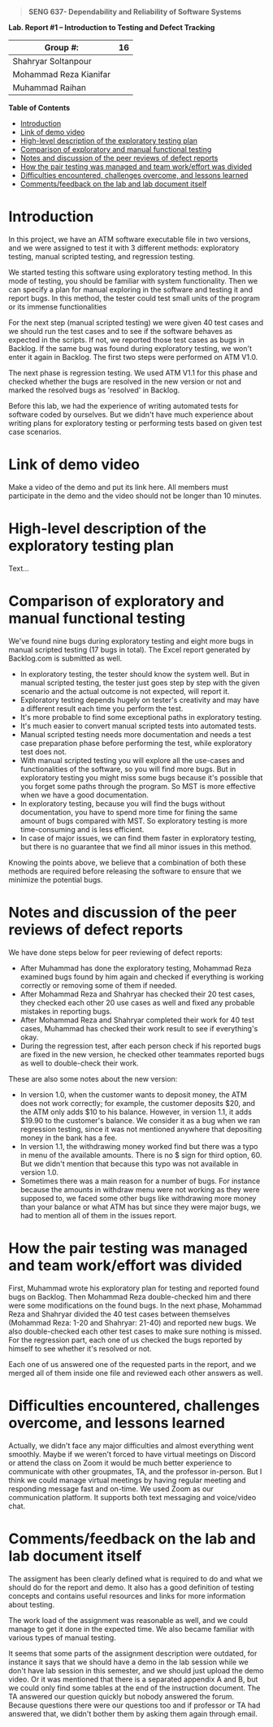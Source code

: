 >   **SENG 637- Dependability and Reliability of Software Systems**

**Lab. Report \#1 – Introduction to Testing and Defect Tracking**

| Group \#:              | 16  |   
|------------------------|-----|
| Shahryar Soltanpour    |     |
| Mohammad Reza Kianifar |     |
| Muhammad Raihan        |     |

**Table of Contents**

- [Introduction](#introduction)
- [Link of demo video](#link-of-demo-video)
- [High-level description of the exploratory testing plan](#high-level-description-of-the-exploratory-testing-plan)
- [Comparison of exploratory and manual functional testing](#comparison-of-exploratory-and-manual-functional-testing)
- [Notes and discussion of the peer reviews of defect reports](#notes-and-discussion-of-the-peer-reviews-of-defect-reports)
- [How the pair testing was managed and team work/effort was divided](#how-the-pair-testing-was-managed-and-team-workeffort-was-divided)
- [Difficulties encountered, challenges overcome, and lessons learned](#difficulties-encountered-challenges-overcome-and-lessons-learned)
- [Comments/feedback on the lab and lab document itself](#commentsfeedback-on-the-lab-and-lab-document-itself)

# Introduction

In this project, we have an ATM software executable file in two versions, and we were assigned to test it with 3
different methods: exploratory testing, manual scripted testing, and regression testing.

We started testing this software using exploratory testing method. In this mode of testing, you should be familiar with
system functionality. Then we can specify a plan for manual exploring in the software and testing it and report bugs. In
this method, the tester could test small units of the program or its immense functionalities

For the next step (manual scripted testing) we were given 40 test cases and we should run the test cases and to see if
the software behaves as expected in the scripts. If not, we reported those test cases as bugs in Backlog. If the same
bug was found during exploratory testing, we won't enter it again in Backlog. The first two steps were performed on ATM
V1.0.

The next phase is regression testing. We used ATM V1.1 for this phase and checked whether the bugs are resolved in the
new version or not and marked the resolved bugs as 'resolved' in Backlog.

Before this lab, we had the experience of writing automated tests for software coded by ourselves. But we didn't have
much experience about writing plans for exploratory testing or performing tests based on given test case scenarios.

# Link of demo video

Make a video of the demo and put its link here. All members must participate in the demo and the video should not be
longer than 10 minutes.

# High-level description of the exploratory testing plan

Text…

# Comparison of exploratory and manual functional testing

We've found nine bugs during exploratory testing and eight more bugs in manual scripted testing (17 bugs in total). The
Excel report generated by Backlog.com is submitted as well.

- In exploratory testing, the tester should know the system well. But in manual scripted testing, the tester just goes
  step by step with the given scenario and the actual outcome is not expected, will report it.
- Exploratory testing depends hugely on tester's creativity and may have a different result each time you perform the
  test.
- It's more probable to find some exceptional paths in exploratory testing.
- It's much easier to convert manual scripted tests into automated tests.
- Manual scripted testing needs more documentation and needs a test case preparation phase before performing the test,
  while exploratory test does not.
- With manual scripted testing you will explore all the use-cases and functionalities of the software, so you will find 
  more bugs. But in exploratory testing you might miss some bugs because it's possible that you forget some paths 
  through the program. So MST is more effective when we have a good documentation.
- In exploratory testing, because you will find the bugs without documentation, you have to spend more time for fining 
  the same amount of bugs compared with MST. So exploratory testing is more time-consuming and is less efficient.
- In case of major issues, we can find them faster in exploratory testing, but there is no guarantee that we find all 
  minor issues in this method.

Knowing the points above, we believe that a combination of both these methods are required before releasing the software
to ensure that we minimize the potential bugs.

# Notes and discussion of the peer reviews of defect reports

We have done steps below for peer reviewing of defect reports:

- After Muhammad has done the exploratory testing, Mohammad Reza examined bugs found by him again and checked if
  everything is working correctly or removing some of them if needed.
- After Mohammad Reza and Shahryar has checked their 20 test cases, they checked each other 20 use cases as well and
  fixed any probable mistakes in reporting bugs.
- After Mohammad Reza and Shahryar completed their work for 40 test cases, Muhammad has checked their work result to see
  if everything's okay.
- During the regression test, after each person check if his reported bugs are fixed in the new version, he checked
  other teammates reported bugs as well to double-check their work.

These are also some notes about the new version:

- In version 1.0, when the customer wants to deposit money, the ATM does not work correctly; for example, the customer 
  deposits $20, and the ATM only adds $10 to his balance. However, in version 1.1, it adds $19.90 to the customer's 
  balance. We consider it as a bug when we ran regression testing, since it was not mentioned anywhere that depositing 
  money in the bank has a fee.
- In version 1.1, the withdrawing money worked find but there was a typo in menu of the available amounts. There is no $
  sign for third option, 60. But we didn't mention that because this typo was not available in version 1.0.
- Sometimes there was a main reason for a number of bugs. For instance because the amounts in withdraw menu were not 
  working as they were supposed to, we faced some other bugs like withdrawing more money than your balance or what ATM 
  has but since they were major bugs, we had to mention all of them in the issues report.   

# How the pair testing was managed and team work/effort was divided

First, Muhammad wrote his exploratory plan for testing and reported found bugs on Backlog. Then Mohammad Reza double-checked
him and there were some modifications on the found bugs. In the next phase, Mohammad
Reza and Shahryar divided the 40 test cases between themselves (Mohammad Reza: 1-20 and Shahryar: 21-40) and reported
new bugs. We also double-checked each other test cases to make sure nothing is missed. For the regression part, each one
of us checked the bugs reported by himself to see whether it's resolved or not.

Each one of us answered one of the requested parts in the report, and we merged all of them inside one file and reviewed
each other answers as well.

# Difficulties encountered, challenges overcome, and lessons learned

Actually, we didn't face any major difficulties and almost everything went smoothly. Maybe if we weren't forced to have
virtual meetings on Discord or attend the class on Zoom it would be much better experience to communicate with other
groupmates, TA, and the professor in-person. But I think we could manage virtual meetings by having regular meeting and 
responding message fast and on-time.
We used Zoom as our communication platform. It supports both text messaging and voice/video chat.

# Comments/feedback on the lab and lab document itself

The assigment has been clearly defined what is required to do and what we should do for the report and demo. It also has
a good definition of testing concepts and contains useful resources and links for more information about testing.

The work load of the assignment was reasonable as well, and we could manage to get it done in the expected time. We also
became familiar with various types of manual testing.

It seems that some parts of the assignment description were outdated, for instance it says that we should have a demo in
the lab session while we don't have lab session in this semester, and we should just upload the demo video. Or it was 
mentioned that there is a separated appendix A and B, but we could only find some tables at the end of the instruction 
document. The TA answered our question quickly but nobody answered the forum. Because questions there were our questions
too and if professor or TA had answered that, we didn't bother them by asking them again through email. 
